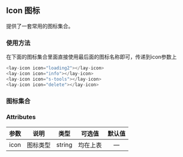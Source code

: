 ## Icon 图标

 提供了一套常用的图标集合。 

### 使用方法
在下面的图标集合里面直接使用最后面的图标名称即可，传递到icon参数上
<lay-icon-based></lay-icon-based>

```js
<lay-icon icon="loading2"></lay-icon>
<lay-icon icon="info"></lay-icon>
<lay-icon icon="s-tools"></lay-icon>
<lay-icon icon="delete"></lay-icon>
```

### 图标集合

<layicon-list></layicon-list>

### Attributes

| 参数 | 说明     | 类型   | 可选值   | 默认值 |
| ---- | -------- | ------ | -------- | :----: |
| icon | 图标类型 | string | 均在上表 |   —    |